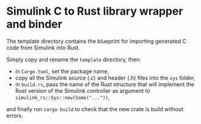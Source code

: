 # Simulink C to Rust library wrapper and binder

The template directory contains the blueprint for importing generated C code from Simulink into Rust.

Simply copy and rename the `template` directory, then:

 * in `Cargo.toml`, set the package name,
 * copy all the Simulink source (.c) and header (.h) files into the `sys` folder,
 * in `build.rs`, pass the name of the Rust structure that will implement the Rust version of the Simulink controller as argument to `simulink_rs::Sys::new(Some("..."))`,

and finally run `cargo build` to check that the new crate is build without errors.